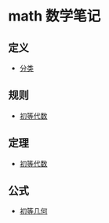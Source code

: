 # math 数学笔记
## 定义
+ [分类](定义/分类.md)
## 规则
+ [初等代数](规则/初等代数.md) 
## 定理
+ [初等代数](定理/初等代数.md)  
## 公式
+ [初等几何](公式/初等几何.md)

